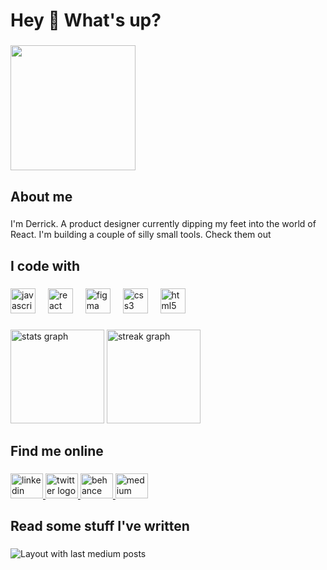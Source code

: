 <h1 align="left">Hey 👋 What's up?</h1>

###

<div align="left">
  <img height="200" src="https://media.licdn.com/dms/image/D4D16AQHhVcNpUdgTRQ/profile-displaybackgroundimage-shrink_350_1400/0/1684082130678?e=1705536000&v=beta&t=1mG9h4yfOjqZW8Yk0-D6lLi70ZuWIW88wUWCmBUbNqE"  />
</div>

###

<h2 align="left">About me</h2>

###

<p align="left">I'm Derrick. A product designer currently dipping my feet into the world of React. I'm building a couple of silly small tools. Check them out</p>

###

<h2 align="left">I code with</h2>

###

<div align="left">
  <img src="https://cdn.jsdelivr.net/gh/devicons/devicon/icons/javascript/javascript-original.svg" height="40" alt="javascript logo"  />
  <img width="12" />
  <img src="https://cdn.jsdelivr.net/gh/devicons/devicon/icons/react/react-original.svg" height="40" alt="react logo"  />
  <img width="12" />
  <img src="https://cdn.jsdelivr.net/gh/devicons/devicon/icons/figma/figma-original.svg" height="40" alt="figma logo"  />
  <img width="12" />
  <img src="https://cdn.jsdelivr.net/gh/devicons/devicon/icons/css3/css3-original.svg" height="40" alt="css3 logo"  />
  <img width="12" />
  <img src="https://cdn.jsdelivr.net/gh/devicons/devicon/icons/html5/html5-original.svg" height="40" alt="html5 logo"  />
</div>

###

<div align="left">
  <img src="https://github-readme-stats.vercel.app/api?username=uxderrick&hide_title=false&hide_rank=false&show_icons=true&include_all_commits=true&count_private=true&disable_animations=false&theme=dracula&locale=en&hide_border=false&order=1" height="150" alt="stats graph"  />
<!--   <img src="https://github-readme-stats.vercel.app/api/top-langs?username=uxderrick&locale=en&hide_title=false&layout=compact&card_width=320&langs_count=5&theme=dracula&hide_border=false&order=2" height="150" alt="languages graph"  /> -->
  <img src="https://streak-stats.demolab.com?user=uxderrick&locale=en&mode=daily&theme=dracula&hide_border=false&border_radius=5&order=3" height="150" alt="streak graph"  />
</div>

###

<h2 align="left">Find me online</h2>

###

<div align="left">
  <a href="https://www.linkedin.com/in/tsormed/" target="_blank">
    <img src="https://raw.githubusercontent.com/maurodesouza/profile-readme-generator/master/src/assets/icons/social/linkedin/default.svg" width="52" height="40" alt="linkedin logo"  />
  </a>
  <a href="https://twitter.com/uxderrick" target="_blank">
    <img src="https://raw.githubusercontent.com/maurodesouza/profile-readme-generator/master/src/assets/icons/social/twitter/default.svg" width="52" height="40" alt="twitter logo"  />
  </a>
  <a href="https://www.behance.net/uxderrick" target="_blank">
    <img src="https://raw.githubusercontent.com/maurodesouza/profile-readme-generator/master/src/assets/icons/social/behance/default.svg" width="52" height="40" alt="behance logo"  />
  </a>
  <a href="https://medium.com/@uxderrick" target="_blank">
    <img src="https://raw.githubusercontent.com/maurodesouza/profile-readme-generator/master/src/assets/icons/social/medium/default.svg" width="52" height="40" alt="medium logo"  />
  </a>
</div>

###

<h2 align="left">Read some stuff I've written</h2>

###

<div align="left">
  <img src="https://github-read-medium-git-main.pahlevikun.vercel.app/latest?limit=4&username=uxderrick&theme=ayu-mirage" alt="Layout with last medium posts"  />
</div>

###
